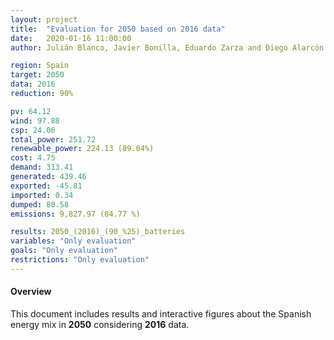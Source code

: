 ```yaml
---
layout: project
title:  "Evaluation for 2050 based on 2016 data"
date:   2020-01-16 11:00:00
author: Julián Blanco, Javier Bonilla, Eduardo Zarza and Diego Alarcón

region: Spain
target: 2050
data: 2016
reduction: 90%

pv: 64.12
wind: 97.88
csp: 24.06
total_power: 251.72
renewable_power: 224.13 (89.04%)
cost: 4.75
demand: 313.41
generated: 439.46
exported: -45.81
imported: 0.34
dumped: 80.58
emissions: 9,827.97 (84.77 %)

results: 2050_(2016)_(90_%25)_batteries
variables: "Only evaluation"
goals: "Only evaluation"
restrictions: "Only evaluation"
---
```

#### Overview
This document includes results and interactive figures about the Spanish energy mix in **2050** considering **2016** data.
<br>
<br>
